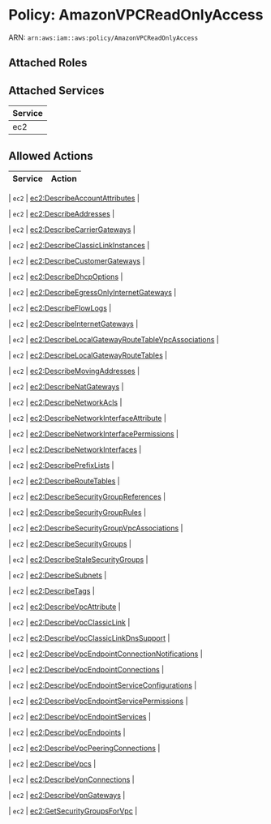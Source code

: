 # Policy: AmazonVPCReadOnlyAccess

ARN: `arn:aws:iam::aws:policy/AmazonVPCReadOnlyAccess`

## Attached Roles

## Attached Services

| Service |
|---------|
| ec2 |

## Allowed Actions

| Service | Action |
|:-------:|--------|

| `ec2` | [ec2:DescribeAccountAttributes](../actions.md#ec2:describeaccountattributes) |

| `ec2` | [ec2:DescribeAddresses](../actions.md#ec2:describeaddresses) |

| `ec2` | [ec2:DescribeCarrierGateways](../actions.md#ec2:describecarriergateways) |

| `ec2` | [ec2:DescribeClassicLinkInstances](../actions.md#ec2:describeclassiclinkinstances) |

| `ec2` | [ec2:DescribeCustomerGateways](../actions.md#ec2:describecustomergateways) |

| `ec2` | [ec2:DescribeDhcpOptions](../actions.md#ec2:describedhcpoptions) |

| `ec2` | [ec2:DescribeEgressOnlyInternetGateways](../actions.md#ec2:describeegressonlyinternetgateways) |

| `ec2` | [ec2:DescribeFlowLogs](../actions.md#ec2:describeflowlogs) |

| `ec2` | [ec2:DescribeInternetGateways](../actions.md#ec2:describeinternetgateways) |

| `ec2` | [ec2:DescribeLocalGatewayRouteTableVpcAssociations](../actions.md#ec2:describelocalgatewayroutetablevpcassociations) |

| `ec2` | [ec2:DescribeLocalGatewayRouteTables](../actions.md#ec2:describelocalgatewayroutetables) |

| `ec2` | [ec2:DescribeMovingAddresses](../actions.md#ec2:describemovingaddresses) |

| `ec2` | [ec2:DescribeNatGateways](../actions.md#ec2:describenatgateways) |

| `ec2` | [ec2:DescribeNetworkAcls](../actions.md#ec2:describenetworkacls) |

| `ec2` | [ec2:DescribeNetworkInterfaceAttribute](../actions.md#ec2:describenetworkinterfaceattribute) |

| `ec2` | [ec2:DescribeNetworkInterfacePermissions](../actions.md#ec2:describenetworkinterfacepermissions) |

| `ec2` | [ec2:DescribeNetworkInterfaces](../actions.md#ec2:describenetworkinterfaces) |

| `ec2` | [ec2:DescribePrefixLists](../actions.md#ec2:describeprefixlists) |

| `ec2` | [ec2:DescribeRouteTables](../actions.md#ec2:describeroutetables) |

| `ec2` | [ec2:DescribeSecurityGroupReferences](../actions.md#ec2:describesecuritygroupreferences) |

| `ec2` | [ec2:DescribeSecurityGroupRules](../actions.md#ec2:describesecuritygrouprules) |

| `ec2` | [ec2:DescribeSecurityGroupVpcAssociations](../actions.md#ec2:describesecuritygroupvpcassociations) |

| `ec2` | [ec2:DescribeSecurityGroups](../actions.md#ec2:describesecuritygroups) |

| `ec2` | [ec2:DescribeStaleSecurityGroups](../actions.md#ec2:describestalesecuritygroups) |

| `ec2` | [ec2:DescribeSubnets](../actions.md#ec2:describesubnets) |

| `ec2` | [ec2:DescribeTags](../actions.md#ec2:describetags) |

| `ec2` | [ec2:DescribeVpcAttribute](../actions.md#ec2:describevpcattribute) |

| `ec2` | [ec2:DescribeVpcClassicLink](../actions.md#ec2:describevpcclassiclink) |

| `ec2` | [ec2:DescribeVpcClassicLinkDnsSupport](../actions.md#ec2:describevpcclassiclinkdnssupport) |

| `ec2` | [ec2:DescribeVpcEndpointConnectionNotifications](../actions.md#ec2:describevpcendpointconnectionnotifications) |

| `ec2` | [ec2:DescribeVpcEndpointConnections](../actions.md#ec2:describevpcendpointconnections) |

| `ec2` | [ec2:DescribeVpcEndpointServiceConfigurations](../actions.md#ec2:describevpcendpointserviceconfigurations) |

| `ec2` | [ec2:DescribeVpcEndpointServicePermissions](../actions.md#ec2:describevpcendpointservicepermissions) |

| `ec2` | [ec2:DescribeVpcEndpointServices](../actions.md#ec2:describevpcendpointservices) |

| `ec2` | [ec2:DescribeVpcEndpoints](../actions.md#ec2:describevpcendpoints) |

| `ec2` | [ec2:DescribeVpcPeeringConnections](../actions.md#ec2:describevpcpeeringconnections) |

| `ec2` | [ec2:DescribeVpcs](../actions.md#ec2:describevpcs) |

| `ec2` | [ec2:DescribeVpnConnections](../actions.md#ec2:describevpnconnections) |

| `ec2` | [ec2:DescribeVpnGateways](../actions.md#ec2:describevpngateways) |

| `ec2` | [ec2:GetSecurityGroupsForVpc](../actions.md#ec2:getsecuritygroupsforvpc) |
